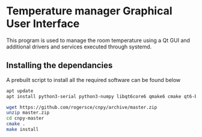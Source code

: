 # Temperature manager Graphical User Interface
This program is used to manage the room temperature using a Qt GUI and additional drivers and services executed through systemd.

## Installing the dependancies
A prebuilt script to install all the required software can be found below
```bash
apt update
apt install python3-serial python3-numpy libqt6core6 qmake6 cmake qt6-base-dev-tools qt6-base-dev libqt6widgets6 libqt6charts6 qt6-charts-dev cmake php libapache2-mod-php apache2 dirmngr -y

wget https://github.com/rogersce/cnpy/archive/master.zip
unzip master.zip
cd cnpy-master
cmake .
make install
```
